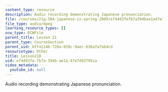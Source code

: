 ```yaml
---
content_type: resource
description: Audio recording demonstrating Japanese pronunciation.
file: /courses/21g-504-japanese-iv-spring-2009/ef4493fefb7a394bae1a47e7d93795ca_Lesson21B.mp3
file_type: audio/mpeg
learning_resource_types: []
ocw_type: OCWFile
parent_title: Lesson 21
parent_type: CourseSection
parent_uid: bffa1146-720a-039c-9aec-636a7a7ab4cd
resourcetype: Other
title: Lesson21B
uid: ef4493fe-fb7a-394b-ae1a-47e7d93795ca
video_metadata:
  youtube_id: null
---
```

Audio recording demonstrating Japanese pronunciation.